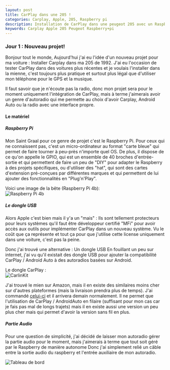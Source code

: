```yaml
---
layout: post
title: CarPlay dans une 205 !
categories: Carplay, Apple, 205, Raspberry pi
description: Installation de CarPlay dans une peugeot 205 avec un Raspberry pi
keywords: Carplay Apple 205 Peugeot Raspberry+pi
---
```

<!--
**test123**


* TOC
{:toc}
-->
### Jour 1 : Nouveau projet!
Bonjour tout le monde,
Aujourd'hui j'ai eu l'idée d'un nouveau projet pour ma voiture : Installer Carplay dans ma 205 de 1992.
J'ai eu l'occasion de tester CarPlay dans des voitures plus récentes et je voulais l'installer dans la mienne, c'est toujours plus pratique et surtout plus légal que d'utiliser mon téléphone pour le GPS et la musique.

Il faut savoir que je n'écoute pas la radio, donc mon projet sera pour le moment uniquement l'intégration de CarPlay, mais à terme j'aimerais avoir un genre d'autoradio qui me permette au choix d'avoir Carplay, Android Auto ou la radio avec une interface propre.

#### Le matériel
##### Raspberry Pi
Mon Saint Graal pour ce genre de projet c'est le Raspberry Pi.
Pour ceux qui ne connaissent pas, c'est un micro-ordinateur au format "carte bleue" qui permet de faire tourner à peu-près n'importe quel OS. De plus, il dispose de ce qu'on appelle le GPIO, qui est un ensemble de 40 broches d'entrée-sortie et qui permettent de faire un peu de "DIY" pour adapter le Raspberry à des projets spécifiques, ou d'utiliser des "hat", qui sont des cartes d'extension pré-conçues par différentes marques et qui permettent de lui ajouter des fonctionnalités en "Plug'n'Play".

Voici une image de la bête (Raspberry Pi 4b):</br>
<img src="./images/posts/2023-02-03-Raspberry.jpg" alt="Raspberry Pi 4b" />

##### Le dongle USB
Alors Apple c'est bien mais il y'a un "mais" :
Ils sont tellement protecteurs pour leurs systèmes qu'il faut être développeur certifié "MFi" pour avoir accès aux outils pour implémenter CarPlay dans un nouveau système. Vu le coût que ça représente et tout ça pour que j'utilise cette license uniquement dans une voiture, c'est pas la peine.

Donc j'ai trouvé une alternative : Un dongle USB
En fouillant un peu sur internet, j'ai vu qu'il existait des dongle USB pour ajouter la compatibilité CarPlay / Android Auto à des autoradios basées sur Android.

Le dongle CarPlay :</br>
<img src="../images/posts/2023-02-03-Carlinkit.jpg" alt="CarlinKit" />

J'ai trouvé le mien sur Amazon, mais il en existe des similaires moins cher sur d'autres plateformes (mais la livraison prendra plus de temps). J'ai commandé <a href="https://www.amazon.fr/AndroidAuto-nstallation-lapplication-compatible-MirrorScreen/dp/B0919JS1K3/ref=psdc_389789011_t3_B09ZQF182F">celui-ci</a> et il arrivera demain normalement. Il ne permet que l'utilisation de CarPlay / AndroidAuto en filaire (suffisant pour mon cas car je fais pas mal de longs trajets) mais il en existe aussi une version un peu plus cher mais qui permet d'avoir la version sans fil en plus.

##### Partie Audio
Pour une question de simplicité, j'ai décidé de laisser mon autoradio gérer la partie audio pour le moment, mais j'aimerais à terme que tout soit géré par le Raspberry de manière autonome
Donc j'ai simplement relié un câble entre la sortie audio du raspberry et l'entrée auxiliaire de mon autoradio.


<img src="https://chloedev5.github.io/images/posts/2023-02-03-205-tableau-de-bord.jpg" alt="Tableau de bord" />
